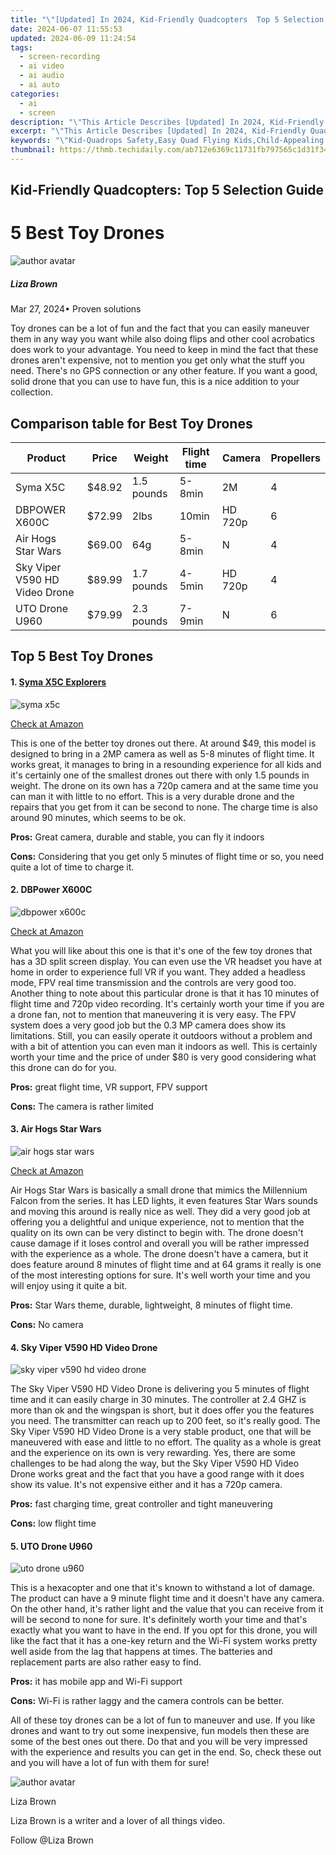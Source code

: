 ```yaml
---
title: "\"[Updated] In 2024, Kid-Friendly Quadcopters  Top 5 Selection Guide\""
date: 2024-06-07 11:55:53
updated: 2024-06-09 11:24:54
tags: 
  - screen-recording
  - ai video
  - ai audio
  - ai auto
categories: 
  - ai
  - screen
description: "\"This Article Describes [Updated] In 2024, Kid-Friendly Quadcopters: Top 5 Selection Guide\""
excerpt: "\"This Article Describes [Updated] In 2024, Kid-Friendly Quadcopters: Top 5 Selection Guide\""
keywords: "\"Kid-Quadrops Safety,Easy Quad Flying Kids,Child-Appealing Drones,Safe Drone For Kids,Top Quadcopters Kids,Select Young Drone Guide,Best Quads for Children\""
thumbnail: https://thmb.techidaily.com/ab712e6369c11731fb797565c1d31f34a50ed98f4e3e4e20f2e0bcfb8f432b00.jpg
---
```


## Kid-Friendly Quadcopters: Top 5 Selection Guide

# 5 Best Toy Drones

![author avatar](https://lh5.googleusercontent.com/-AIMmjowaFs4/AAAAAAAAAAI/AAAAAAAAABc/Y5UmwDaI7HU/s250-c-k/photo.jpg)

##### Liza Brown

 Mar 27, 2024• Proven solutions

 Toy drones can be a lot of fun and the fact that you can easily maneuver them in any way you want while also doing flips and other cool acrobatics does work to your advantage. You need to keep in mind the fact that these drones aren't expensive, not to mention you get only what the stuff you need. There's no GPS connection or any other feature. If you want a good, solid drone that you can use to have fun, this is a nice addition to your collection.

## Comparison table for Best Toy Drones

| Product                       | Price  | Weight     | Flight time | Camera  | Propellers |
| ----------------------------- | ------ | ---------- | ----------- | ------- | ---------- |
| Syma X5C                      | $48.92 | 1.5 pounds | 5-8min      | 2M      | 4          |
| DBPOWER X600C                 | $72.99 | 2lbs       | 10min       | HD 720p | 6          |
| Air Hogs Star Wars            | $69.00 | 64g        | 5-8min      | N       | 4          |
| Sky Viper V590 HD Video Drone | $89.99 | 1.7 pounds | 4-5min      | HD 720p | 4          |
| UTO Drone U960                | $79.99 | 2.3 pounds | 7-9min      | N       | 6          |

## Top 5 Best Toy Drones

#### 1\. [Syma X5C Explorers](https://tools.techidaily.com/wondershare/filmora/download/)

![syma x5c](https://images.wondershare.com/filmora/article-images/syma-x5c-explorers.jpg)

[Check at Amazon](https://www.amazon.com/gp/product/B01CNGT0DG/ref=as%5Fli%5Ftl?ie=UTF8&tag=vs-flora-20&camp=1789&creative=9325&linkCode=as2&creativeASIN=B01CNGT0DG&linkId=57d2a66ecb7fdd24814d14d9272a2f49
)

 This is one of the better toy drones out there. At around $49, this model is designed to bring in a 2MP camera as well as 5-8 minutes of flight time. It works great, it manages to bring in a resounding experience for all kids and it's certainly one of the smallest drones out there with only 1.5 pounds in weight. The drone on its own has a 720p camera and at the same time you can man it with little to no effort. This is a very durable drone and the repairs that you get from it can be second to none. The charge time is also around 90 minutes, which seems to be ok.

**Pros:** Great camera, durable and stable, you can fly it indoors

**Cons:** Considering that you get only 5 minutes of flight time or so, you need quite a lot of time to charge it.

#### 2\. DBPower X600C

![dbpower x600c](https://images.wondershare.com/filmora/article-images/dbpower-x600c.jpg)

[Check at Amazon](https://www.amazon.com/gp/product/B01CNGT0DG/ref=as%5Fli%5Ftl?ie=UTF8&tag=vs-flora-20&camp=1789&creative=9325&linkCode=as2&creativeASIN=B01CNGT0DG&linkId=57d2a66ecb7fdd24814d14d9272a2f49
)

 What you will like about this one is that it's one of the few toy drones that has a 3D split screen display. You can even use the VR headset you have at home in order to experience full VR if you want. They added a headless mode, FPV real time transmission and the controls are very good too. Another thing to note about this particular drone is that it has 10 minutes of flight time and 720p video recording. It's certainly worth your time if you are a drone fan, not to mention that maneuvering it is very easy. The FPV system does a very good job but the 0.3 MP camera does show its limitations. Still, you can easily operate it outdoors without a problem and with a bit of attention you can even man it indoors as well. This is certainly worth your time and the price of under $80 is very good considering what this drone can do for you.

**Pros:** great flight time, VR support, FPV support

**Cons:** The camera is rather limited

#### 3\.  Air Hogs Star Wars

![air hogs star wars](https://images.wondershare.com/filmora/article-images/air-hogs-star-wars.jpg)

[Check at Amazon](https://www.amazon.com/gp/product/B01CNGT0DG/ref=as%5Fli%5Ftl?ie=UTF8&tag=vs-flora-20&camp=1789&creative=9325&linkCode=as2&creativeASIN=B01CNGT0DG&linkId=57d2a66ecb7fdd24814d14d9272a2f49
)

 Air Hogs Star Wars is basically a small drone that mimics the Millennium Falcon from the series. It has LED lights, it even features Star Wars sounds and moving this around is really nice as well. They did a very good job at offering you a delightful and unique experience, not to mention that the quality on its own can be very distinct to begin with. The drone doesn't cause damage if it loses control and overall you will be rather impressed with the experience as a whole. The drone doesn't have a camera, but it does feature around 8 minutes of flight time and at 64 grams it really is one of the most interesting options for sure. It's well worth your time and you will enjoy using it quite a bit.

**Pros:** Star Wars theme, durable, lightweight, 8 minutes of flight time.

**Cons:** No camera

#### 4\.  Sky Viper V590 HD Video Drone

![sky viper v590 hd video drone](https://images.wondershare.com/filmora/article-images/sky-viper-v590-hd-video-drone.jpg)

 The Sky Viper V590 HD Video Drone is delivering you 5 minutes of flight time and it can easily charge in 30 minutes. The controller at 2.4 GHZ is more than ok and the wingspan is short, but it does offer you the features you need. The transmitter can reach up to 200 feet, so it's really good. The Sky Viper V590 HD Video Drone is a very stable product, one that will be maneuvered with ease and little to no effort. The quality as a whole is great and the experience on its own is very rewarding. Yes, there are some challenges to be had along the way, but the Sky Viper V590 HD Video Drone works great and the fact that you have a good range with it does show its value. It's not expensive either and it has a 720p camera.

**Pros:** fast charging time, great controller and tight maneuvering

**Cons:** low flight time

#### 5\. UTO Drone U960

![uto drone u960](https://images.wondershare.com/filmora/article-images/uto-drone-u960.jpg)

 This is a hexacopter and one that it's known to withstand a lot of damage. The product can have a 9 minute flight time and it doesn't have any camera. On the other hand, it's rather light and the value that you can receive from it will be second to none for sure. It's definitely worth your time and that's exactly what you want to have in the end. If you opt for this drone, you will like the fact that it has a one-key return and the Wi-Fi system works pretty well aside from the lag that happens at times. The batteries and replacement parts are also rather easy to find.

**Pros:** it has mobile app and Wi-Fi support

**Cons:** Wi-Fi is rather laggy and the camera controls can be better.

 All of these toy drones can be a lot of fun to maneuver and use. If you like drones and want to try out some inexpensive, fun models then these are some of the best ones out there. Do that and you will be very impressed with the experience and results you can get in the end. So, check these out and you will have a lot of fun with them for sure!

![author avatar](https://lh5.googleusercontent.com/-AIMmjowaFs4/AAAAAAAAAAI/AAAAAAAAABc/Y5UmwDaI7HU/s250-c-k/photo.jpg)

Liza Brown

Liza Brown is a writer and a lover of all things video.

Follow @Liza Brown


<ins class="adsbygoogle"
     style="display:block"
     data-ad-format="autorelaxed"
     data-ad-client="ca-pub-7571918770474297"
     data-ad-slot="1223367746"></ins>



<ins class="adsbygoogle"
     style="display:block"
     data-ad-client="ca-pub-7571918770474297"
     data-ad-slot="8358498916"
     data-ad-format="auto"
     data-full-width-responsive="true"></ins>

